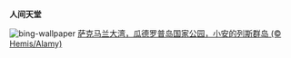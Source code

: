 
**人间天堂**

![bing-wallpaper](https://www.bing.com/th?id=OHR.Antilles_ZH-CN8267285876_1920x1080.jpg)
[萨克马兰大湾，瓜德罗普岛国家公园，小安的列斯群岛 (© Hemis/Alamy)](https://www.bing.com/search?q=%E7%93%9C%E5%BE%B7%E7%BD%97%E6%99%AE%E5%B2%9B&amp;form=hpcapt&amp;mkt=zh-cn)
  